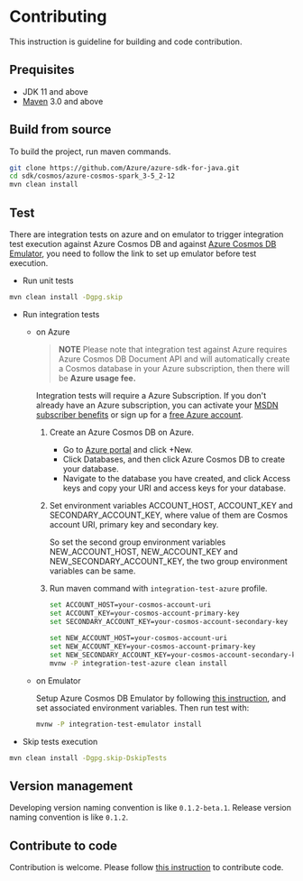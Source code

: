 # Contributing
This instruction is guideline for building and code contribution.

## Prequisites
- JDK 11 and above
- [Maven](https://maven.apache.org/) 3.0 and above

## Build from source
To build the project, run maven commands.

```bash
git clone https://github.com/Azure/azure-sdk-for-java.git 
cd sdk/cosmos/azure-cosmos-spark_3-5_2-12
mvn clean install
```

## Test
There are integration tests on azure and on emulator to trigger integration test execution
against Azure Cosmos DB and against
[Azure Cosmos DB Emulator](https://docs.microsoft.com/azure/cosmos-db/local-emulator), you need to
follow the link to set up emulator before test execution.

- Run unit tests
```bash
mvn clean install -Dgpg.skip
```

- Run integration tests
    - on Azure
      > **NOTE** Please note that integration test against Azure requires Azure Cosmos DB Document 
      API and will automatically create a Cosmos database in your Azure subscription, then there 
      will be **Azure usage fee.** 

      Integration tests will require a Azure Subscription. If you don't already have an Azure
      subscription, you can activate your
      [MSDN subscriber benefits](https://azure.microsoft.com/pricing/member-offers/msdn-benefits-details/)
      or sign up for a [free Azure account](https://azure.microsoft.com/free/).

        1. Create an Azure Cosmos DB on Azure.
            - Go to [Azure portal](https://portal.azure.com/) and click +New.
            - Click Databases, and then click Azure Cosmos DB to create your database.
            - Navigate to the database you have created, and click Access keys and copy your
              URI and access keys for your database.

        2. Set environment variables ACCOUNT_HOST, ACCOUNT_KEY and SECONDARY_ACCOUNT_KEY, where value
           of them are Cosmos account URI, primary key and secondary key.

           So set the
           second group environment variables NEW_ACCOUNT_HOST, NEW_ACCOUNT_KEY and
           NEW_SECONDARY_ACCOUNT_KEY, the two group environment variables can be same.
        3. Run maven command with `integration-test-azure` profile.

           ```bash
           set ACCOUNT_HOST=your-cosmos-account-uri
           set ACCOUNT_KEY=your-cosmos-account-primary-key
           set SECONDARY_ACCOUNT_KEY=your-cosmos-account-secondary-key
   
           set NEW_ACCOUNT_HOST=your-cosmos-account-uri
           set NEW_ACCOUNT_KEY=your-cosmos-account-primary-key
           set NEW_SECONDARY_ACCOUNT_KEY=your-cosmos-account-secondary-key
           mvnw -P integration-test-azure clean install
           ```

    - on Emulator

      Setup Azure Cosmos DB Emulator by following
      [this instruction](https://docs.microsoft.com/azure/cosmos-db/local-emulator), and set
      associated environment variables. Then run test with:
      ```bash
      mvnw -P integration-test-emulator install
      ```


- Skip tests execution
```bash
mvn clean install -Dgpg.skip-DskipTests
```

## Version management
Developing version naming convention is like `0.1.2-beta.1`. Release version naming convention is like `0.1.2`.

## Contribute to code
Contribution is welcome. Please follow
[this instruction](https://github.com/Azure/azure-sdk-for-java/blob/main/CONTRIBUTING.md) to contribute code.

